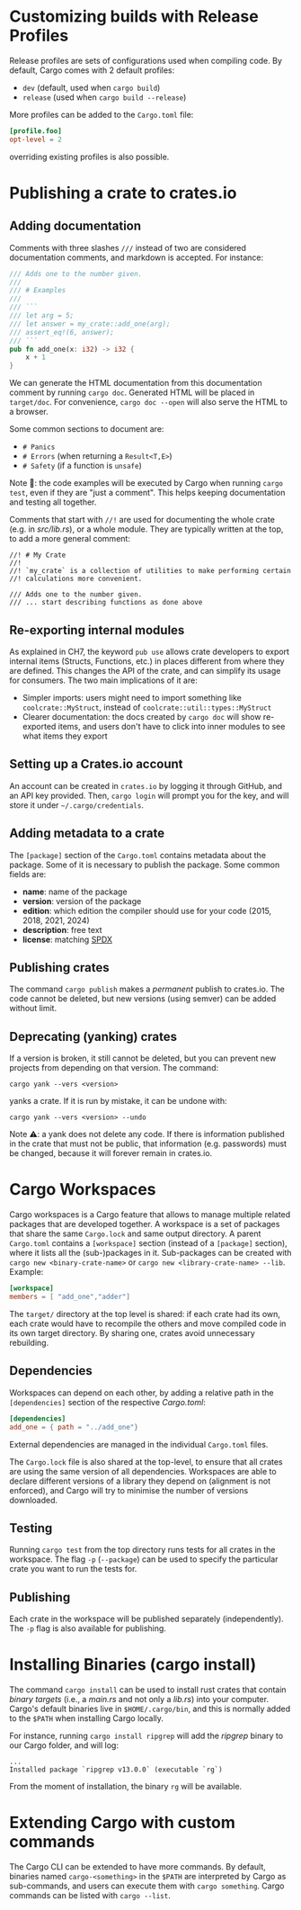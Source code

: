 # Customizing builds with Release Profiles

Release profiles are sets of configurations used when compiling code. By default, Cargo comes with 2 default profiles:
* `dev` (default, used when `cargo build`)
* `release` (used when `cargo build --release`)

More profiles can be added to the `Cargo.toml` file:
```toml
[profile.foo]
opt-level = 2
```
overriding existing profiles is also possible.

# Publishing a crate to crates.io

## Adding documentation

Comments with three slashes `///` instead of two are considered documentation comments, and markdown is accepted. For instance:
```rust
/// Adds one to the number given.
///
/// # Examples
///
/// ```
/// let arg = 5;
/// let answer = my_crate::add_one(arg);
/// assert_eq!(6, answer);
/// ```
pub fn add_one(x: i32) -> i32 {
    x + 1
}
```

We can generate the HTML documentation from this documentation comment by running `cargo doc`. Generated HTML will be placed in `target/doc`. For convenience, `cargo doc --open` will also serve the HTML to a browser.

Some common sections to document are:
* `# Panics`
* `# Errors` (when returning a `Result<T,E>`)
* `# Safety` (if a function is `unsafe`)

Note 👀: the code examples will be executed by Cargo when running `cargo test`, even if they are "just a comment". This helps keeping documentation and testing all together.

Comments that start with `//!` are used for documenting the whole crate (e.g. in *src/lib.rs*), or a whole module. They are typically written at the top, to add a more general comment:
```
//! # My Crate
//!
//! `my_crate` is a collection of utilities to make performing certain
//! calculations more convenient.

/// Adds one to the number given.
/// ... start describing functions as done above
```

## Re-exporting internal modules

As explained in CH7, the keyword `pub use` allows crate developers to export internal items (Structs, Functions, etc.) in places different from where they are defined. This changes the API of the crate, and can simplify its usage for consumers. The two main implications of it are:
* Simpler imports: users might need to import something like `coolcrate::MyStruct`, instead of `coolcrate::util::types::MyStruct`
* Clearer documentation: the docs created by `cargo doc` will show re-exported items, and users don't have to click into inner modules to see what items they export

## Setting up a Crates.io account

An account can be created in `crates.io` by logging it through GitHub, and an API key provided. Then, `cargo login` will prompt you for the key, and will store it under `~/.cargo/credentials`.

## Adding metadata to a crate

The `[package]` section of the `Cargo.toml` contains metadata about the package. Some of it is necessary to publish the package. Some common fields are:
* **name**: name of the package
* **version**: version of the package
* **edition**: which edition the compiler should use for your code (2015, 2018, 2021, 2024)
* **description**: free text
* **license**: matching [SPDX](https://spdx.org/licenses/)

## Publishing crates

The command `cargo publish` makes a *permanent* publish to crates.io. The code cannot be deleted, but new versions (using semver) can be added without limit.

## Deprecating (yanking) crates

If a version is broken, it still cannot be deleted, but you can prevent new projects from depending on that version. The command:
```
cargo yank --vers <version>
```

yanks a crate. If it is run by mistake, it can be undone with:
```
cargo yank --vers <version> --undo
```

Note ⚠️: a yank does not delete any code. If there is information published in the crate that must not be public, that information (e.g. passwords) must be changed, because it will forever remain in crates.io.

# Cargo Workspaces

Cargo workspaces is a Cargo feature that allows to manage multiple related packages that are developed together. A workspace is a set of packages that share the same `Cargo.lock` and same output directory.
A parent `Cargo.toml` contains a `[workspace]` section (instead of a `[package]` section), where it lists all the (sub-)packages in it. Sub-packages can be created with `cargo new <binary-crate-name>` or `cargo new <library-crate-name> --lib`. Example:

```toml
[workspace]
members = [ "add_one","adder"]
```

The `target/` directory at the top level is shared: if each crate had its own, each crate would have to recompile the others and move compiled code in its own target directory. By sharing one, crates avoid unnecessary rebuilding.

## Dependencies

Workspaces can depend on each other, by adding a relative path in the `[dependencies]` section of the respective *Cargo.toml*:
```toml
[dependencies]
add_one = { path = "../add_one"}
```

External dependencies are managed in the individual `Cargo.toml` files.

The `Cargo.lock` file is also shared at the top-level, to ensure that all crates are using the same version of all dependencies. Workspaces are able to declare different versions of a library they depend on (alignment is not enforced), and Cargo will try to minimise the number of versions downloaded.

## Testing

Running `cargo test` from the top directory runs tests for all crates in the workspace. The flag `-p` (`--package`) can be used to specify the particular crate you want to run the tests for.

## Publishing

Each crate in the workspace will be published separately (independently). The `-p` flag is also available for publishing.

# Installing Binaries (cargo install)

The command `cargo install` can be used to install rust crates that contain *binary targets* (i.e., a *main.rs* and not only a *lib.rs*) into your computer.
Cargo's default binaries live in `$HOME/.cargo/bin`, and this is normally added to the `$PATH` when installing Cargo locally.

For instance, running `cargo install ripgrep` will add the *ripgrep* binary to our Cargo folder, and will log:
```
...
Installed package `ripgrep v13.0.0` (executable `rg`)
```
From the moment of installation, the binary `rg` will be available.

# Extending Cargo with custom commands

The Cargo CLI can be extended to have more commands. By default, binaries named `cargo-<something>` in the `$PATH` are interpreted by Cargo as sub-commands, and users can execute them with `cargo something`.
Cargo commands can be listed with `cargo --list`.